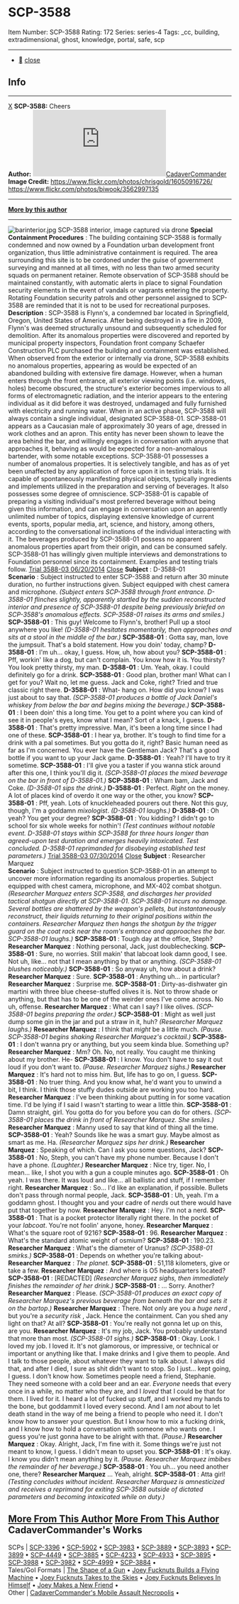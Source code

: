 # SCP-3588
Item Number: SCP-3588
Rating: 172
Series: series-4
Tags: _cc, building, extradimensional, ghost, knowledge, portal, safe, scp

---

  * [](javascript:;)
[close](javascript:;)
## Info
* * *
[X](javascript:;)
**SCP-3588:** Cheers  
**Author:** [![CadaverCommander](https://www.wikidot.com/avatar.php?userid=3187823&amp;size=small&amp;timestamp=1736197452)](http://www.wikidot.com/user:info/cadavercommander)[CadaverCommander](http://www.wikidot.com/user:info/cadavercommander)  
**Image Credit:** <https://www.flickr.com/photos/chrisgold/16050916726/>  
<https://www.flickr.com/photos/biwook/3562997135>
* * *
**[More by this author](http://www.scp-wiki.net/cadavercommander)**
* * *

  

![barinterior.jpg](https://scp-wiki.wdfiles.com/local--files/scp-3588/barinterior.jpg)
SCP-3588 interior, image captured via drone
**Special Containment Procedures** : The building containing SCP-3588 is formally condemned and now owned by a Foundation urban development front organization, thus little administrative containment is required. The area surrounding this site is to be cordoned under the guise of government surveying and manned at all times, with no less than two armed security squads on permanent retainer. Remote observation of SCP-3588 should be maintained constantly, with automatic alerts in place to signal Foundation security elements in the event of vandals or vagrants entering the property.
Rotating Foundation security patrols and other personnel assigned to SCP-3588 are reminded that it is not to be used for recreational purposes.
**Description** : SCP-3588 is Flynn's, a condemned bar located in Springfield, Oregon, United States of America.
After being destroyed in a fire in 2009, Flynn's was deemed structurally unsound and subsequently scheduled for demolition. After its anomalous properties were discovered and reported by municipal property inspectors, Foundation front company Schaefer Construction PLC purchased the building and containment was established.
When observed from the exterior or internally via drone, SCP-3588 exhibits no anomalous properties, appearing as would be expected of an abandoned building with extensive fire damage. However, when a human enters through the front entrance, all exterior viewing points (i.e. windows, holes) become obscured, the structure's exterior becomes impervious to all forms of electromagnetic radiation, and the interior appears to the entering individual as it did before it was destroyed, undamaged and fully furnished with electricity and running water.
When in an active phase, SCP-3588 will always contain a single individual, designated SCP-3588-01. SCP-3588-01 appears as a Caucasian male of approximately 30 years of age, dressed in work clothes and an apron. This entity has never been shown to leave the area behind the bar, and willingly engages in conversation with anyone that approaches it, behaving as would be expected for a non-anomalous bartender, with some notable exceptions.
SCP-3588-01 possesses a number of anomalous properties. It is selectively tangible, and has as of yet been unaffected by any application of force upon it in testing trials. It is capable of spontaneously manifesting physical objects, typically ingredients and implements utilized in the preparation and serving of beverages. It also possesses some degree of omniscience. SCP-3588-01 is capable of preparing a visiting individual's most preferred beverage without being given this information, and can engage in conversation upon an apparently unlimited number of topics, displaying extensive knowledge of current events, sports, popular media, art, science, and history, among others, according to the conversational inclinations of the individual interacting with it.
The beverages produced by SCP-3588-01 possess no apparent anomalous properties apart from their origin, and can be consumed safely.
SCP-3588-01 has willingly given multiple interviews and demonstrations to Foundation personnel since its containment. Examples and testing trials follow.
[Trial 3588-03 06/20/2014](javascript:;)
[Close](javascript:;)
**Subject** : D-3588-01  
**Scenario** : Subject instructed to enter SCP-3588 and return after 30 minute duration, no further instructions given. Subject equipped with chest camera and microphone.
_(Subject enters SCP-3588 through front entrance. D-3588-01 flinches slightly, apparently startled by the sudden reconstructed interior and presence of SCP-3588-01 despite being previously briefed on SCP-3588's anomalous effects. SCP-3588-01 raises its arms and smiles.)_
**SCP-3588-01** : This guy! Welcome to Flynn's, brother! Pull up a stool anywhere you like!
_(D-3588-01 hesitates momentarily, then approaches and sits at a stool in the middle of the bar.)_
**SCP-3588-01** : Gotta say, man, love the jumpsuit. That's a bold statement. How you doin' today, champ?
**D-3588-01** : I'm uh… okay, I guess. How, uh, how about you?
**SCP-3588-01** : Pff, workin' like a dog, but can't complain. You know how it is. You thirsty? You look pretty thirsty, my man.
**D-3588-01** : Um. Yeah, okay. I could definitely go for a drink.
**SCP-3588-01** : Good plan, brother man! What can I get for you? Wait no, let me guess. Jack and Coke, right? Tried and true classic right there.
**D-3588-01** : What- hang on. How did you know? I was just about to say that.
_(SCP-3588-01 produces a bottle of Jack Daniel's whiskey from below the bar and begins mixing the beverage.)_
**SCP-3588-01** : I been doin' this a long time. You get to a point where you can kind of see it in people's eyes, know what I mean? Sort of a knack, I guess.
**D-3588-01** : That's pretty impressive. Man, it's been a long time since I had one of these.
**SCP-3588-01** : I hear ya, brother. It's tough to find time for a drink with a pal sometimes. But you gotta do it, right? Basic human need as far as I'm concerned. You ever have the Gentleman Jack? That's a good bottle if you want to up your Jack game.
**D-3588-01** : Yeah? I'll have to try it sometime.
**SCP-3588-01** : I'll give you a taster if you wanna stick around after this one, I think you'll dig it.
_(SCP-3588-01 places the mixed beverage on the bar in front of D-3588-01.)_
**SCP-3588-01** : Wham bam, Jack and Coke.
_(D-3588-01 sips the drink.)_
**D-3588-01** : Perfect. _Right_ on the money. A lot of places kind of overdo it one way or the other, you know?
**SCP-3588-01** : Pff, yeah. Lots of knuckleheaded pourers out there. Not this guy, though, I'm a goddamn _mixologist_.
_(D-3588-01 laughs.)_
**D-3588-01** : Oh yeah? You get your degree?
**SCP-3588-01** : You kidding? I didn't go to school for six whole weeks for nothin'!
_(Test continues without notable event. D-3588-01 stays within SCP-3588 for three hours longer than agreed-upon test duration and emerges heavily intoxicated. Test concluded. D-3588-01 reprimanded for disobeying established test parameters.)_
[Trial 3588-03 07/30/2014](javascript:;)
[Close](javascript:;)
**Subject** : Researcher Marquez  
**Scenario** : Subject instructed to question SCP-3588-01 in an attempt to uncover more information regarding its anomalous properties. Subject equipped with chest camera, microphone, and MX-402 combat shotgun.
_(Researcher Marquez enters SCP-3588, and discharges her provided tactical shotgun directly at SCP-3588-01. SCP-3588-01 incurs no damage. Several bottles are shattered by the weapon's pellets, but instantaneously reconstruct, their liquids returning to their original positions within the containers. Researcher Marquez then hangs the shotgun by the trigger guard on the coat rack near the room's entrance and approaches the bar. SCP-3588-01 laughs.)_
**SCP-3588-01** : Tough day at the office, Steph?
**Researcher Marquez** : Nothing personal, Jack, just doublechecking.
**SCP-3588-01** : Sure, no worries. Still makin' that labcoat look damn good, I see. Not uh, like… not that I mean anything by that or anything.
_(SCP-3588-01 blushes noticeably.)_
**SCP-3588-01** : So anyway uh, how about a drink?
**Researcher Marquez** : Sure.
**SCP-3588-01** : Anything uh… in particular?
**Researcher Marquez** : Surprise me.
**SCP-3588-01** : Dirty-as-dishwater gin martini with three blue cheese-stuffed olives it is. Not to throw shade or anything, but that has to be one of the weirder ones I've come across. No uh, offense.
**Researcher Marquez** : What can I say? I like olives.
_(SCP-3588-01 begins preparing the order.)_
**SCP-3588-01** : Might as well just dump some gin in the jar and put a straw in it, huh?
_(Researcher Marquez laughs.)_
**Researcher Marquez** : I think that _might_ be a little much.
_(Pause. SCP-3588-01 begins shaking Researcher Marquez's cocktail.)_
**SCP-3588-01** : I don't wanna pry or anything, but you seem kinda blue. Something up?
**Researcher Marquez** : Mm? Oh. No, not really. You caught me thinking about my brother. He-
**SCP-3588-01** : I know. You don't have to say it out loud if you don't want to.
_(Pause. Researcher Marquez sighs.)_
**Researcher Marquez** : It's hard not to miss him. But, life has to go on, I guess.
**SCP-3588-01** : No truer thing. And you know what, he'd want you to unwind a bit, I think. I think those stuffy dudes outside are working you too hard.
**Researcher Marquez** : I've been thinking about putting in for some vacation time. I'd be lying if I said I wasn't starting to wear a little thin.
**SCP-3588-01** : Damn straight, girl. You gotta do for you before you can do for others.
_(SCP-3588-01 places the drink in front of Researcher Marquez. She smiles.)_
**Researcher Marquez** : Manny used to say that kind of thing all the time.
**SCP-3588-01** : Yeah? Sounds like he was a smart guy. Maybe almost as smart as me. Ha.
_(Researcher Marquez sips her drink.)_
**Researcher Marquez** : Speaking of which. Can I ask you some questions, Jack?
**SCP-3588-01** : No, Steph, you can't have my phone number. Because I don't have a phone.
_(Laughter.)_
**Researcher Marquez** : Nice try, tiger. No, I mean… like, I shot you with a gun a couple minutes ago.
**SCP-3588-01** : Oh yeah. I was there. It was loud and like… all ballistic and stuff, if I remember right.
**Researcher Marquez** : So… I'd like an explanation, if possible. Bullets don't pass through normal people, Jack.
**SCP-3588-01** : Uh, yeah. I'm a goddamn ghost. I thought you and your cadre of _nerds_ out there would have put that together by now.
**Researcher Marquez** : Hey. I'm not a nerd.
**SCP-3588-01** : That is a pocket protector literally right there. In the pocket of your _labcoat_. You're not foolin' anyone, honey.
**Researcher Marquez** : What's the square root of 9216?
**SCP-3588-01** : 96.
**Researcher Marquez** : What's the standard atomic weight of osmium?
**SCP-3588-01** : 190.23.
**Researcher Marquez** : What's the diameter of Uranus?
_(SCP-3588-01 smirks.)_
**SCP-3588-01** : Depends on whether you're talking about-
**Researcher Marquez** : _The planet._
**SCP-3588-01** : 51,118 kilometers, give or take a few.
**Researcher Marquez** : And where is O5 headquarters located?
**SCP-3588-01** : [REDACTED]
_(Researcher Marquez sighs, then immediately finishes the remainder of her drink.)_
**SCP-3588-01** : … Sorry. Another?
**Researcher Marquez** : Please.
_(SCP-3588-01 produces an exact copy of Researcher Marquez's previous beverage from beneath the bar and sets it on the bartop.)_
**Researcher Marquez** : There. Not only are you a _huge nerd_ , but you're a _security risk_ , Jack. Hence the containment. Can you shed any light on that? At all?
**SCP-3588-01** : You're really not gonna let up on this, are you.
**Researcher Marquez** : It's my job, Jack. You probably understand that more than most.
_(SCP-3588-01 sighs.)_
**SCP-3588-01** : Okay. Look. I loved my job. I loved it. It's not glamorous, or impressive, or technical or important or anything like that. I make drinks and I give them to people. And I talk to those people, about whatever they want to talk about. I always did that, and after I died, I sure as shit didn't want to stop. So I just… kept going, I guess. I don't know how.
Sometimes people need a friend, Stephanie. They need someone with a cold beer and an ear. _Everyone_ needs that every once in a while, no matter who they are, and I _loved_ that I could be that for them. I lived for it. I heard a lot of fucked up stuff, and I worked my hands to the bone, but goddammit I loved every second. And I am _not_ about to let death stand in the way of me being a friend to people who need it.
I don't know how to answer your question. But I know how to mix a fucking drink, and I know how to hold a conversation with someone who wants one. I guess you're just gonna have to be alright with that.
_(Pause.)_
**Researcher Marquez** : Okay. Alright, Jack, I'm fine with it. Some things we're just not meant to know, I guess. I didn't mean to upset you.
**SCP-3588-01** : It's okay. I know you didn't mean anything by it.
_(Pause. Researcher Marquez imbibes the remainder of her beverage.)_
**SCP-3588-01** : You uh… you need another one, there?
**Researcher Marquez** … Yeah, alright.
**SCP-3588-01** : Atta girl!
_(Testing concludes without incident. Researcher Marquez is amnesticized and receives a reprimand for exiting SCP-3588 outside of dictated parameters and becoming intoxicated while on duty.)_
  

[More From This Author](javascript:;)
[More From This Author](javascript:;)
CadaverCommander's Works  
---  
SCPs |  [SCP-3396](/scp-3396) • [SCP-5902](/scp-5902) • [SCP-3983](/scp-3983) • [SCP-3889](/scp-3889) • [SCP-3893](/scp-3893) • [SCP-3899](/scp-3899) • [SCP-4449](/scp-4449) • [SCP-3885](/scp-3885) • [SCP-4233](/scp-4233) • [SCP-4933](/scp-4933) • [SCP-3895](/scp-3895) • [SCP-3988](/scp-3988) • [SCP-3982](/scp-3982) • [SCP-4999](/scp-4999) • [SCP-3884](/scp-3884) •  
Tales/GoI Formats |  [The Shape of a Gun](/the-shape-of-a-gun) • [Joey Fucknuts Builds a Flying Machine](/joey-fucknuts-builds-a-flying-machine) • [Joey Fucknuts Takes to the Skies](/joey-fucknuts-takes-to-the-skies) • [Joey Fucknuts Believes In Himself](/joey-fucknuts-believes-in-himself) • [Joey Makes a New Friend](/joey-makes-a-new-friend) •  
Other |  [CadaverCommander's Mobile Assault Necropolis](/cadavercommander) •  
  